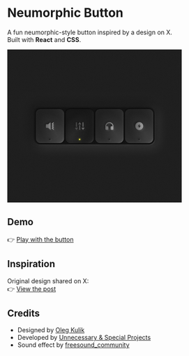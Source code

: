 # Neumorphic Button

A fun neumorphic-style button inspired by a design on X.  
Built with **React** and **CSS**.  

<img src="./design.jpeg" alt="Button Preview" width="400" />

## Demo 
👉 [Play with the button](https://x.com/speytdesign/status/1969147550134345736)  

## Inspiration

Original design shared on X:  
👉 [View the post](https://x.com/speytdesign/status/1969147550134345736)  

## Credits

* Designed by [Oleg Kulik](https://x.com/speytdesign)
* Developed by [Unnecessary & Special Projects](https://x.com/uandsp)
* Sound effect by [freesound_community](https://pixabay.com/users/freesound_community-46691455/?utm_source=link-attribution&utm_medium=referral&utm_campaign=music&utm_content=104585)
